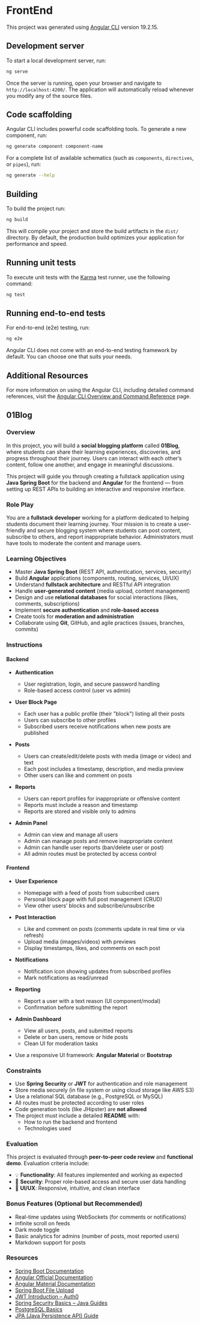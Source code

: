 # FrontEnd

This project was generated using [Angular CLI](https://github.com/angular/angular-cli) version 19.2.15.

## Development server

To start a local development server, run:

```bash
ng serve
```

Once the server is running, open your browser and navigate to `http://localhost:4200/`. The application will automatically reload whenever you modify any of the source files.

## Code scaffolding

Angular CLI includes powerful code scaffolding tools. To generate a new component, run:

```bash
ng generate component component-name
```

For a complete list of available schematics (such as `components`, `directives`, or `pipes`), run:

```bash
ng generate --help
```

## Building

To build the project run:

```bash
ng build
```

This will compile your project and store the build artifacts in the `dist/` directory. By default, the production build optimizes your application for performance and speed.

## Running unit tests

To execute unit tests with the [Karma](https://karma-runner.github.io) test runner, use the following command:

```bash
ng test
```

## Running end-to-end tests

For end-to-end (e2e) testing, run:

```bash
ng e2e
```

Angular CLI does not come with an end-to-end testing framework by default. You can choose one that suits your needs.

## Additional Resources

For more information on using the Angular CLI, including detailed command references, visit the [Angular CLI Overview and Command Reference](https://angular.dev/tools/cli) page.



## 01Blog

### Overview

In this project, you will build a **social blogging platform** called **01Blog**, where students can share their learning experiences, discoveries, and progress throughout their journey. Users can interact with each other’s content, follow one another, and engage in meaningful discussions.

This project will guide you through creating a fullstack application using **Java Spring Boot** for the backend and **Angular** for the frontend — from setting up REST APIs to building an interactive and responsive interface.

### Role Play

You are a **fullstack developer** working for a platform dedicated to helping students document their learning journey. Your mission is to create a user-friendly and secure blogging system where students can post content, subscribe to others, and report inappropriate behavior. Administrators must have tools to moderate the content and manage users.

### Learning Objectives

- Master **Java Spring Boot** (REST API, authentication, services, security)
- Build **Angular** applications (components, routing, services, UI/UX)
- Understand **fullstack architecture** and RESTful API integration
- Handle **user-generated content** (media upload, content management)
- Design and use **relational databases** for social interactions (likes, comments, subscriptions)
- Implement **secure authentication** and **role-based access**
- Create tools for **moderation and administration**
- Collaborate using **Git**, GitHub, and agile practices (issues, branches, commits)

### Instructions

#### Backend

- **Authentication**

  - User registration, login, and secure password handling
  - Role-based access control (user vs admin)

- **User Block Page**

  - Each user has a public profile (their "block") listing all their posts
  - Users can subscribe to other profiles
  - Subscribed users receive notifications when new posts are published

- **Posts**

  - Users can create/edit/delete posts with media (image or video) and text
  - Each post includes a timestamp, description, and media preview
  - Other users can like and comment on posts

- **Reports**

  - Users can report profiles for inappropriate or offensive content
  - Reports must include a reason and timestamp
  - Reports are stored and visible only to admins

- **Admin Panel**
  - Admin can view and manage all users
  - Admin can manage posts and remove inappropriate content
  - Admin can handle user reports (ban/delete user or post)
  - All admin routes must be protected by access control

#### Frontend

- **User Experience**

  - Homepage with a feed of posts from subscribed users
  - Personal block page with full post management (CRUD)
  - View other users’ blocks and subscribe/unsubscribe

- **Post Interaction**

  - Like and comment on posts (comments update in real time or via refresh)
  - Upload media (images/videos) with previews
  - Display timestamps, likes, and comments on each post

- **Notifications**

  - Notification icon showing updates from subscribed profiles
  - Mark notifications as read/unread

- **Reporting**

  - Report a user with a text reason (UI component/modal)
  - Confirmation before submitting the report

- **Admin Dashboard**

  - View all users, posts, and submitted reports
  - Delete or ban users, remove or hide posts
  - Clean UI for moderation tasks

- Use a responsive UI framework: **Angular Material** or **Bootstrap**

### Constraints

- Use **Spring Security** or **JWT** for authentication and role management
- Store media securely (in file system or using cloud storage like AWS S3)
- Use a relational SQL database (e.g., PostgreSQL or MySQL)
- All routes must be protected according to user roles
- Code generation tools (like JHipster) are **not allowed**
- The project must include a detailed **README** with:
  - How to run the backend and frontend
  - Technologies used

### Evaluation

This project is evaluated through **peer-to-peer code review** and **functional demo**. Evaluation criteria include:

- 💡 **Functionality**: All features implemented and working as expected
- 🔐 **Security**: Proper role-based access and secure user data handling
- 🎨 **UI/UX**: Responsive, intuitive, and clean interface

### Bonus Features (Optional but Recommended)

- Real-time updates using WebSockets (for comments or notifications)
- infinite scroll on feeds
- Dark mode toggle
- Basic analytics for admins (number of posts, most reported users)
- Markdown support for posts

### Resources

- [Spring Boot Documentation](https://spring.io/projects/spring-boot)
- [Angular Official Documentation](https://angular.io/docs)
- [Angular Material Documentation](https://material.angular.io/components/categories)
- [Spring Boot File Upload](https://www.bezkoder.com/spring-boot-upload-file-database/)
- [JWT Introduction – Auth0](https://auth0.com/learn/json-web-tokens/)
- [Spring Security Basics – Java Guides](https://www.javaguides.net/2022/01/spring-security-tutorial.html)
- [PostgreSQL Basics](https://www.postgresqltutorial.com/)
- [JPA (Java Persistence API) Guide](https://www.baeldung.com/the-persistence-layer-with-spring-data-jpa)